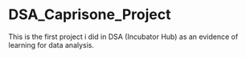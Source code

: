 # DSA_Caprisone_Project
 This is the first project i did in DSA (Incubator Hub) as an evidence of learning for data analysis.
